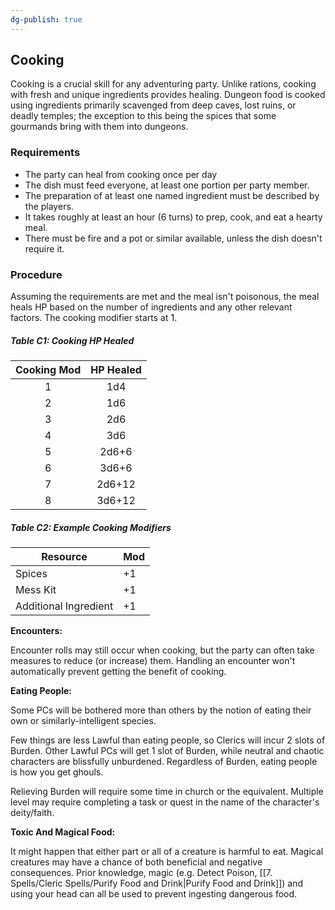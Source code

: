 ```yaml
---
dg-publish: true
---
```

## Cooking

  Cooking is a crucial skill for any adventuring party. Unlike rations, cooking with fresh and unique ingredients provides healing. Dungeon food is cooked using ingredients primarily scavenged from deep caves, lost ruins, or deadly temples; the exception to this being the spices that some gourmands bring with them into dungeons.
 

### Requirements

- The party can heal from cooking once per day
- The dish must feed everyone, at least one portion per party member.
- The preparation of at least one named ingredient must be described by the players.
- It takes roughly at least an hour (6 turns) to prep, cook, and eat a hearty meal.
- There must be fire and a pot or similar available, unless the dish doesn't require it.


### Procedure

Assuming the requirements are met and the meal isn't poisonous, the meal heals HP based on the number of ingredients and any other relevant factors. The cooking modifier starts at 1.

##### Table C1: Cooking HP Healed
| Cooking Mod | HP Healed |
|:-----------:|:---------:|
|      1      |    1d4    | 
|      2      |    1d6    |
|      3      |    2d6    |
|      4      |    3d6    |
|      5      |   2d6+6   |
|      6      |   3d6+6   |
|      7      |  2d6+12   |
|      8      |  3d6+12   |

##### Table C2: Example Cooking Modifiers

| Resource              | Mod | 
| --------------------- | --- |
| Spices                | +1  |
| Mess Kit              | +1  |
| Additional Ingredient | +1  |

**Encounters:**

Encounter rolls may still occur when cooking, but the party can often take measures to reduce (or increase) them. Handling an encounter won't automatically prevent getting the benefit of cooking.

**Eating People:**

Some PCs will be bothered more than others by the notion of eating their own or similarly-intelligent species.

Few things are less Lawful than eating people, so Clerics will incur 2 slots of Burden. Other Lawful PCs will get 1 slot of Burden, while neutral and chaotic characters are blissfully unburdened. Regardless of Burden, eating people is how you get ghouls.

Relieving Burden will require some time in church or the equivalent. Multiple level may require completing a task or quest in the name of the character's deity/faith.

**Toxic And Magical Food:**

It might happen that either part or all of a creature is harmful to eat. Magical creatures may have a chance of both beneficial and negative consequences. Prior knowledge, magic (e.g. Detect Poison, [[7. Spells/Cleric Spells/Purify Food and Drink|Purify Food and Drink]]) and using your head can all be used to prevent ingesting dangerous food.